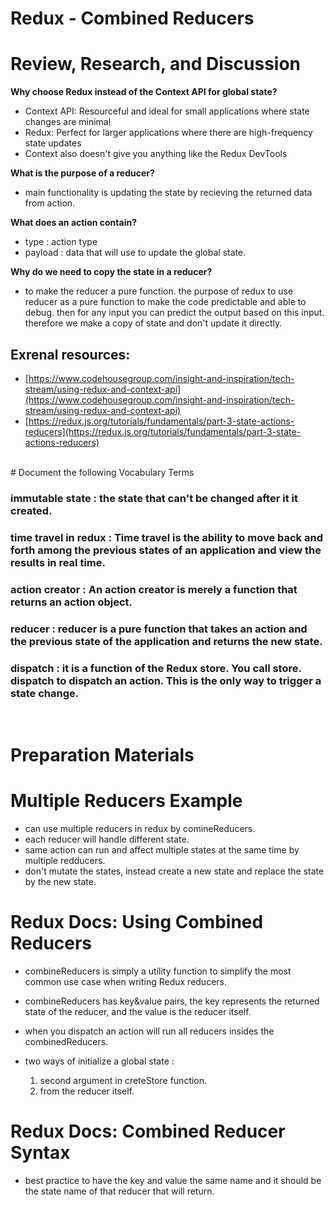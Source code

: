 # Redux - Combined Reducers

# Review, Research, and Discussion

**Why choose Redux instead of the Context API for global state?**

- Context API: Resourceful and ideal for small applications where state changes are minimal
- Redux: Perfect for larger applications where there are high-frequency state updates
- Context also doesn't give you anything like the Redux DevTools

**What is the purpose of a reducer?**

- main functionality is updating the state by recieving the returned data from action.

**What does an action contain?**

- type : action type
- payload : data that will use to update the global state.

**Why do we need to copy the state in a reducer?**

- to make the reducer a pure function. the purpose of redux to use reducer as a pure function to make the code predictable and able to debug. then for any input you can predict the output based on this input. therefore we make a copy of state and don't update it directly.

## Exrenal resources:

- [https://www.codehousegroup.com/insight-and-inspiration/tech-stream/using-redux-and-context-api](https://www.codehousegroup.com/insight-and-inspiration/tech-stream/using-redux-and-context-api)
- [https://redux.js.org/tutorials/fundamentals/part-3-state-actions-reducers](https://redux.js.org/tutorials/fundamentals/part-3-state-actions-reducers)

<br/>
# Document the following Vocabulary Terms

### immutable state : the state that can't be changed after it it created.

### time travel in redux : Time travel is the ability to move back and forth among the previous states of an application and view the results in real time.

### action creator : An action creator is merely a function that returns an action object.

### reducer : reducer is a pure function that takes an action and the previous state of the application and returns the new state.

### dispatch : it is a function of the Redux store. You call store. dispatch to dispatch an action. This is the only way to trigger a state change.

<br/>

# Preparation Materials

# Multiple Reducers Example

- can use multiple reducers in redux by comineReducers.
- each reducer will handle different state.
- same action can run and affect multiple states at the same time by multiple redducers.
- don't mutate the states, instead create a new state and replace the state by the new state.

# Redux Docs: Using Combined Reducers

- combineReducers is simply a utility function to simplify the most common use case when writing Redux reducers.

- combineReducers has key&value pairs, the key represents the returned state of the reducer, and the value is the reducer itself.

- when you dispatch an action will run all reducers insides the combinedReducers.

- two ways of initialize a global state :

  1.  second argument in creteStore function.
  2.  from the reducer itself.

# Redux Docs: Combined Reducer Syntax

- best practice to have the key and value the same name and it should be the state name of that reducer that will return.
